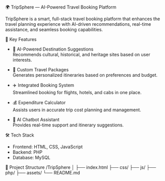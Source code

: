 🌍 TripSphere — AI-Powered Travel Booking Platform

TripSphere is a smart, full-stack travel booking platform that enhances the travel planning experience with AI-driven recommendations, real-time assistance, and seamless booking capabilities.

🚀 Key Features

- 🧠 AI-Powered Destination Suggestions  
  Recommends cultural, historical, and heritage sites based on user interests.

- 🧳 Custom Travel Packages  
  Generates personalized itineraries based on preferences and budget.

- ✈️ Integrated Booking System  
  Streamlined booking for flights, hotels, and cabs in one place.

- 💰 Expenditure Calculator  
  Assists users in accurate trip cost planning and management.

- 💬 AI Chatbot Assistant  
  Provides real-time support and itinerary suggestions.

 🛠 Tech Stack

- Frontend: HTML, CSS, JavaScript  
- Backend: PHP  
- Database: MySQL

📂 Project Structure
/TripSphere
│
├── index.html
├── css/
├── js/
├── php/
├── assets/
└── README.md

